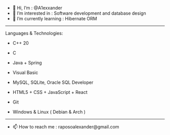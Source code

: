 - 👋 Hi, I’m : @A1exxander
- 👀 I’m interested in : Software development and database design
- 🌱 I’m currently learning : Hibernate ORM
<hr>
Languages & Technologies:

- C++ 20

- C

- Java + Spring

- Visual Basic

- MySQL, SQLite, Oracle SQL Developer
 
- HTML5 + CSS + JavaScript + React

- Git

- Windows & Linux ( Debian & Arch )
<hr>
<ul>
 <li> 📫 How to reach me : raposoalexander@gmail.com </li>
<ul>
<!---
A1exxander/A1exxander is a ✨ special ✨ repository because its `README.md` (this file) appears on your GitHub profile.
You can click the Preview link to take a look at your changes.
--->
